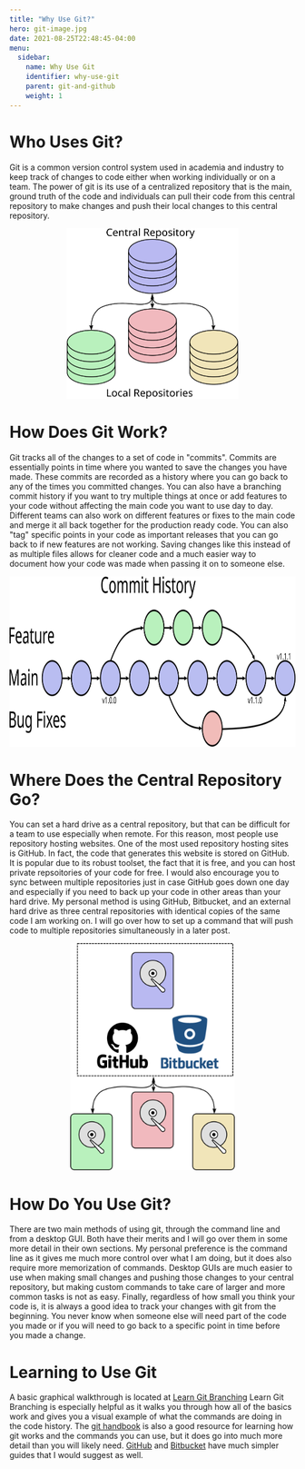```yaml
---
title: "Why Use Git?"
hero: git-image.jpg
date: 2021-08-25T22:48:45-04:00
menu:
  sidebar:
    name: Why Use Git
    identifier: why-use-git
    parent: git-and-github
    weight: 1
---
```

# Who Uses Git?
Git is a common version control system used in academia and industry to keep track of changes to code either when working individually or on a team. The power of git is its use of a centralized repository that is the main, ground truth of the code and individuals can pull their code from this central repository to make changes and push their local changes to this central repository.

<p align="center">
  <img height="300" src="repositories.svg">
</p>

# How Does Git Work?
Git tracks all of the changes to a set of code in "commits". Commits are essentially points in time where you wanted to save the changes you have made. These commits are recorded as a history where you can go back to any of the times you committed changes. You can also have a branching commit history if you want to try multiple things at once or add features to your code without affecting the main code you want to use day to day. Different teams can also work on different features or fixes to the main code and merge it all back together for the production ready code. You can also "tag" specific points in your code as important releases that you can go back to if new features are not working. Saving changes like this instead of as multiple files allows for cleaner code and a much easier way to document how your code was made when passing it on to someone else.

<p align="center">
  <img height="300" src="commit-history.svg">
</p>

# Where Does the Central Repository Go?
You can set a hard drive as a central repository, but that can be difficult for a team to use especially when remote. For this reason, most people use repository hosting websites. One of the most used repository hosting sites is GitHub. In fact, the code that generates this website is stored on GitHub. It is popular due to its robust toolset, the fact that it is free, and you can host private repsoitories of your code for free. I would also encourage you to sync between multiple repositories just in case GitHub goes down one day and especially if you need to back up your code in other areas than your hard drive. My personal method is using GitHub, Bitbucket, and an external hard drive as three central repositories with identical copies of the same code I am working on. I will go over how to set up a command that will push code to multiple repositories simultaneously in a later post.

<p align="center">
  <img height="400" src="remote-repos.svg">
</p>

# How Do You Use Git?
There are two main methods of using git, through the command line and from a desktop GUI. Both have their merits and I will go over them in some more detail in their own sections. My personal preference is the command line as it gives me much more control over what I am doing, but it does also require more memorization of commands. Desktop GUIs are much easier to use when making small changes and pushing those changes to your central repository, but making custom commands to take care of larger and more common tasks is not as easy. Finally, regardless of how small you think your code is, it is always a good idea to track your changes with git from the beginning. You never know when someone else will need part of the code you made or if you will need to go back to a specific point in time before you made a change.

# Learning to Use Git
A basic graphical walkthrough is located at [Learn Git Branching](https://learngitbranching.js.org/) Learn Git Branching is especially helpful as it walks you through how all of the basics work and gives you a visual example of what the commands are doing in the code history. The [git handbook](https://git-scm.com/book/en/v2) is also a good resource for learning how git works and the commands you can use, but it does go into much more detail than you will likely need. [GitHub](https://guides.github.com/introduction/git-handbook/) and [Bitbucket](https://www.atlassian.com/git/tutorials/learn-git-with-bitbucket-cloud) have much simpler guides that I would suggest as well.
